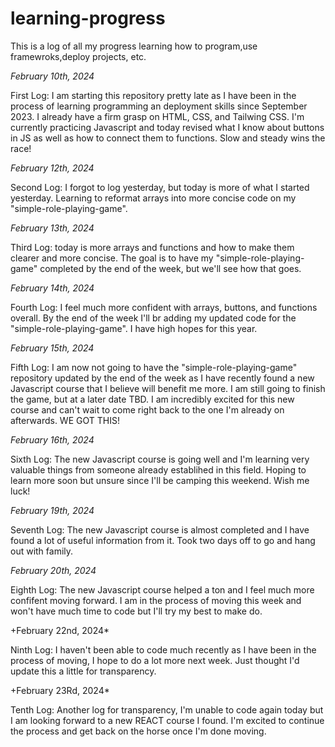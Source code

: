 # learning-progress
 This is a log of all my progress learning how to program,use framewroks,deploy projects, etc.


*February 10th, 2024*

First Log: I am starting this repository pretty late as I have been in the process of learning programming an deployment skills since September 2023. I already have a firm grasp on HTML, CSS, and Tailwing CSS. I'm currently practicing Javascript and today revised what I know about buttons in JS as well as how to connect them to functions. Slow and steady wins the race!

*February 12th, 2024*

Second Log: I forgot to log yesterday, but today is more of what I started yesterday. Learning to reformat arrays into more concise code on my "simple-role-playing-game". 

*February 13th, 2024* 

Third Log: today is more arrays and functions and how to make them clearer and more concise. The goal is to have my "simple-role-playing-game" completed by the end of the week, but we'll see how that goes. 

*February 14th, 2024* 

Fourth Log: I feel much more confident with arrays, buttons, and functions overall. By the end of the week I'll br adding my updated code for the "simple-role-playing-game". I have high hopes for this year. 


*February 15th, 2024*

Fifth Log: I am now not going to have the "simple-role-playing-game" repository updated by the end of the week as I have recently found a new Javascript course that I believe will benefit me more. I am still going to finish the game, but at a later date TBD. I am incredibly excited for this new course and can't wait to come right back to the one I'm already on afterwards. WE GOT THIS!


*February 16th, 2024*

Sixth Log: The new Javascript course is going well and I'm learning very valuable things from someone already establihed in this field. Hoping to learn more soon but unsure since I'll be camping this weekend. Wish me luck! 


*February 19th, 2024*

Seventh Log: The new Javascript course is almost completed and I have found a lot of useful information from it. Took two days off to go and hang out with family. 


*February 20th, 2024*

Eighth Log: The new Javascript course helped a ton and I feel much more confifent moving forward. I am in the process of moving this week and won't have much time to code but I'll try my best to make do. 


+February 22nd, 2024*

Ninth Log: I haven't been able to code much recently as I have been in the process of moving, I hope to do a lot more next week. Just thought I'd update this a little for transparency.


+February 23Rd, 2024*

Tenth Log: Another log for transparency, I'm unable to code again today but I am looking forward to a new REACT course I found. I'm excited to continue the process and get back on the horse once I'm done moving. 
